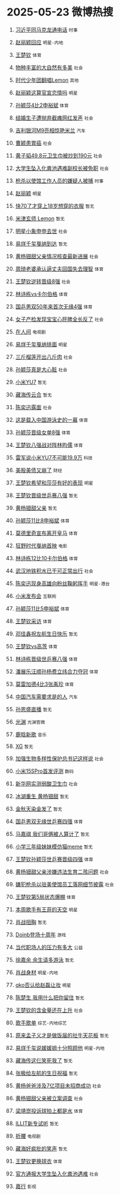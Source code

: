 # 2025-05-23 微博热搜 
1. [习近平同马克龙通电话](https://m.weibo.cn/search?containerid=100103type%3D1%26t%3D10%26q%3D%23%E4%B9%A0%E8%BF%91%E5%B9%B3%E5%90%8C%E9%A9%AC%E5%85%8B%E9%BE%99%E9%80%9A%E7%94%B5%E8%AF%9D%23&stream_entry_id=51&isnewpage=1&extparam=seat%3D1%26cate%3D10103%26stream_entry_id%3D51%26q%3D%2523%25E4%25B9%25A0%25E8%25BF%2591%25E5%25B9%25B3%25E5%2590%258C%25E9%25A9%25AC%25E5%2585%258B%25E9%25BE%2599%25E9%2580%259A%25E7%2594%25B5%25E8%25AF%259D%2523%26dgr%3D0%26pos%3D0%26c_type%3D51%26filter_type%3Drealtimehot%26display_time%3D1747949125%26pre_seqid%3D17479491257690238148759) `时事` 

2. [赵丽颖回应](https://m.weibo.cn/search?containerid=100103type%3D1%26t%3D10%26q%3D%E8%B5%B5%E4%B8%BD%E9%A2%96%E5%9B%9E%E5%BA%94&stream_entry_id=31&isnewpage=1&extparam=seat%3D1%26flag%3D16%26filter_type%3Drealtimehot%26band_rank%3D1%26c_type%3D31%26cate%3D5001%26realpos%3D1%26q%3D%25E8%25B5%25B5%25E4%25B8%25BD%25E9%25A2%2596%25E5%259B%259E%25E5%25BA%2594%26stream_entry_id%3D31%26pos%3D0%26lcate%3D5001%26dgr%3D0%26display_time%3D1747949125%26pre_seqid%3D17479491257690238148759) `明星-内地` 

3. [王楚钦](https://m.weibo.cn/search?containerid=100103type%3D1%26t%3D10%26q%3D%E7%8E%8B%E6%A5%9A%E9%92%A6&stream_entry_id=31&isnewpage=1&extparam=seat%3D1%26flag%3D16%26filter_type%3Drealtimehot%26band_rank%3D2%26c_type%3D31%26cate%3D5001%26realpos%3D2%26q%3D%25E7%258E%258B%25E6%25A5%259A%25E9%2592%25A6%26stream_entry_id%3D31%26pos%3D1%26lcate%3D5001%26dgr%3D0%26display_time%3D1747949125%26pre_seqid%3D17479491257690238148759) `体育` 

4. [物种丰富的大自然有多美](https://m.weibo.cn/search?containerid=100103type%3D1%26t%3D10%26q%3D%23%E7%89%A9%E7%A7%8D%E4%B8%B0%E5%AF%8C%E7%9A%84%E5%A4%A7%E8%87%AA%E7%84%B6%E6%9C%89%E5%A4%9A%E7%BE%8E%23&stream_entry_id=31&isnewpage=1&extparam=seat%3D1%26flag%3D0%26filter_type%3Drealtimehot%26band_rank%3D3%26c_type%3D31%26cate%3D5001%26realpos%3D3%26q%3D%2523%25E7%2589%25A9%25E7%25A7%258D%25E4%25B8%25B0%25E5%25AF%258C%25E7%259A%2584%25E5%25A4%25A7%25E8%2587%25AA%25E7%2584%25B6%25E6%259C%2589%25E5%25A4%259A%25E7%25BE%258E%2523%26stream_entry_id%3D31%26pos%3D2%26lcate%3D5001%26dgr%3D0%26display_time%3D1747949125%26pre_seqid%3D17479491257690238148759) `社会` 

5. [时代少年团翻唱Lemon](https://m.weibo.cn/search?containerid=100103type%3D1%26t%3D10%26q%3D%23%E6%97%B6%E4%BB%A3%E5%B0%91%E5%B9%B4%E5%9B%A2%E7%BF%BB%E5%94%B1Lemon%23&stream_entry_id=31&isnewpage=1&extparam=seat%3D1%26adid%3D287215%26dgr%3D0%26band_rank%3D4%26c_type%3D31%26lcate%3D5001%26cate%3D5001%26pos%3D3%26filter_type%3Drealtimehot%26topic_ad%3D1%26stream_entry_id%3D31%26q%3D%2523%25E6%2597%25B6%25E4%25BB%25A3%25E5%25B0%2591%25E5%25B9%25B4%25E5%259B%25A2%25E7%25BF%25BB%25E5%2594%25B1Lemon%2523%26is_ad_pos%3D1%26display_time%3D1747949125%26pre_seqid%3D17479491257690238148759) `其他` 

6. [赵丽颖这算官宣恋情吗](https://m.weibo.cn/search?containerid=100103type%3D1%26t%3D10%26q%3D%23%E8%B5%B5%E4%B8%BD%E9%A2%96%E8%BF%99%E7%AE%97%E5%AE%98%E5%AE%A3%E6%81%8B%E6%83%85%E5%90%97%23&stream_entry_id=31&isnewpage=1&extparam=seat%3D1%26flag%3D16%26filter_type%3Drealtimehot%26band_rank%3D4%26c_type%3D31%26cate%3D5001%26realpos%3D4%26q%3D%2523%25E8%25B5%25B5%25E4%25B8%25BD%25E9%25A2%2596%25E8%25BF%2599%25E7%25AE%2597%25E5%25AE%2598%25E5%25AE%25A3%25E6%2581%258B%25E6%2583%2585%25E5%2590%2597%2523%26stream_entry_id%3D31%26pos%3D4%26lcate%3D5001%26dgr%3D0%26display_time%3D1747949125%26pre_seqid%3D17479491257690238148759) `明星` 

7. [孙颖莎4比2申裕斌](https://m.weibo.cn/search?containerid=100103type%3D1%26t%3D10%26q%3D%23%E5%AD%99%E9%A2%96%E8%8E%8E4%E6%AF%942%E7%94%B3%E8%A3%95%E6%96%8C%23&stream_entry_id=31&isnewpage=1&extparam=seat%3D1%26flag%3D0%26filter_type%3Drealtimehot%26band_rank%3D5%26c_type%3D31%26cate%3D5001%26realpos%3D5%26q%3D%2523%25E5%25AD%2599%25E9%25A2%2596%25E8%258E%258E4%25E6%25AF%25942%25E7%2594%25B3%25E8%25A3%2595%25E6%2596%258C%2523%26stream_entry_id%3D31%26pos%3D5%26lcate%3D5001%26dgr%3D0%26display_time%3D1747949125%26pre_seqid%3D17479491257690238148759) `体育` 

8. [结婚生子遭抛弃截瘫网红发声](https://m.weibo.cn/search?containerid=100103type%3D1%26t%3D10%26q%3D%23%E7%BB%93%E5%A9%9A%E7%94%9F%E5%AD%90%E9%81%AD%E6%8A%9B%E5%BC%83%E6%88%AA%E7%98%AB%E7%BD%91%E7%BA%A2%E5%8F%91%E5%A3%B0%23&stream_entry_id=31&isnewpage=1&extparam=seat%3D1%26flag%3D0%26filter_type%3Drealtimehot%26band_rank%3D6%26c_type%3D31%26cate%3D5001%26realpos%3D6%26q%3D%2523%25E7%25BB%2593%25E5%25A9%259A%25E7%2594%259F%25E5%25AD%2590%25E9%2581%25AD%25E6%258A%259B%25E5%25BC%2583%25E6%2588%25AA%25E7%2598%25AB%25E7%25BD%2591%25E7%25BA%25A2%25E5%258F%2591%25E5%25A3%25B0%2523%26stream_entry_id%3D31%26pos%3D6%26lcate%3D5001%26dgr%3D0%26display_time%3D1747949125%26pre_seqid%3D17479491257690238148759) `社会` 

9. [吉利银河M9亮相惊艳米兰](https://m.weibo.cn/search?containerid=100103type%3D1%26t%3D10%26q%3D%23%E5%90%89%E5%88%A9%E9%93%B6%E6%B2%B3M9%E4%BA%AE%E7%9B%B8%E6%83%8A%E8%89%B3%E7%B1%B3%E5%85%B0%23&stream_entry_id=31&isnewpage=1&extparam=seat%3D1%26adid%3D287270%26dgr%3D0%26band_rank%3D7%26c_type%3D31%26lcate%3D5001%26cate%3D5001%26pos%3D7%26filter_type%3Drealtimehot%26topic_ad%3D1%26stream_entry_id%3D31%26q%3D%2523%25E5%2590%2589%25E5%2588%25A9%25E9%2593%25B6%25E6%25B2%25B3M9%25E4%25BA%25AE%25E7%259B%25B8%25E6%2583%258A%25E8%2589%25B3%25E7%25B1%25B3%25E5%2585%25B0%2523%26is_ad_pos%3D1%26display_time%3D1747949125%26pre_seqid%3D17479491257690238148759) `汽车` 

10. [曹颖患胃癌](https://m.weibo.cn/search?containerid=100103type%3D1%26t%3D10%26q%3D%23%E6%9B%B9%E9%A2%96%E6%82%A3%E8%83%83%E7%99%8C%23&stream_entry_id=31&isnewpage=1&extparam=seat%3D1%26flag%3D2%26filter_type%3Drealtimehot%26band_rank%3D7%26c_type%3D31%26cate%3D5001%26realpos%3D7%26q%3D%2523%25E6%259B%25B9%25E9%25A2%2596%25E6%2582%25A3%25E8%2583%2583%25E7%2599%258C%2523%26stream_entry_id%3D31%26pos%3D8%26lcate%3D5001%26dgr%3D0%26display_time%3D1747949125%26pre_seqid%3D17479491257690238148759) `社会` 

11. [黄子韬49.8元卫生巾被炒到190元](https://m.weibo.cn/search?containerid=100103type%3D1%26t%3D10%26q%3D%E9%BB%84%E5%AD%90%E9%9F%AC49.8%E5%85%83%E5%8D%AB%E7%94%9F%E5%B7%BE%E8%A2%AB%E7%82%92%E5%88%B0190%E5%85%83&stream_entry_id=31&isnewpage=1&extparam=seat%3D1%26flag%3D2%26filter_type%3Drealtimehot%26band_rank%3D8%26c_type%3D31%26cate%3D5001%26realpos%3D8%26q%3D%25E9%25BB%2584%25E5%25AD%2590%25E9%259F%25AC49.8%25E5%2585%2583%25E5%258D%25AB%25E7%2594%259F%25E5%25B7%25BE%25E8%25A2%25AB%25E7%2582%2592%25E5%2588%25B0190%25E5%2585%2583%26stream_entry_id%3D31%26pos%3D9%26lcate%3D5001%26dgr%3D0%26display_time%3D1747949125%26pre_seqid%3D17479491257690238148759) `社会` 

12. [大学生坠入化粪池遇难副校长被免职](https://m.weibo.cn/search?containerid=100103type%3D1%26t%3D10%26q%3D%23%E5%A4%A7%E5%AD%A6%E7%94%9F%E5%9D%A0%E5%85%A5%E5%8C%96%E7%B2%AA%E6%B1%A0%E9%81%87%E9%9A%BE%E5%89%AF%E6%A0%A1%E9%95%BF%E8%A2%AB%E5%85%8D%E8%81%8C%23&stream_entry_id=31&isnewpage=1&extparam=seat%3D1%26flag%3D0%26filter_type%3Drealtimehot%26band_rank%3D9%26c_type%3D31%26cate%3D5001%26realpos%3D9%26q%3D%2523%25E5%25A4%25A7%25E5%25AD%25A6%25E7%2594%259F%25E5%259D%25A0%25E5%2585%25A5%25E5%258C%2596%25E7%25B2%25AA%25E6%25B1%25A0%25E9%2581%2587%25E9%259A%25BE%25E5%2589%25AF%25E6%25A0%25A1%25E9%2595%25BF%25E8%25A2%25AB%25E5%2585%258D%25E8%2581%258C%2523%26stream_entry_id%3D31%26pos%3D10%26lcate%3D5001%26dgr%3D0%26display_time%3D1747949125%26pre_seqid%3D17479491257690238148759) `社会` 

13. [枪杀以使馆工作人员的嫌疑人被捕](https://m.weibo.cn/search?containerid=100103type%3D1%26t%3D10%26q%3D%23%E6%9E%AA%E6%9D%80%E4%BB%A5%E4%BD%BF%E9%A6%86%E5%B7%A5%E4%BD%9C%E4%BA%BA%E5%91%98%E7%9A%84%E5%AB%8C%E7%96%91%E4%BA%BA%E8%A2%AB%E6%8D%95%23&stream_entry_id=31&isnewpage=1&extparam=seat%3D1%26flag%3D0%26filter_type%3Drealtimehot%26band_rank%3D10%26c_type%3D31%26cate%3D5001%26realpos%3D10%26q%3D%2523%25E6%259E%25AA%25E6%259D%2580%25E4%25BB%25A5%25E4%25BD%25BF%25E9%25A6%2586%25E5%25B7%25A5%25E4%25BD%259C%25E4%25BA%25BA%25E5%2591%2598%25E7%259A%2584%25E5%25AB%258C%25E7%2596%2591%25E4%25BA%25BA%25E8%25A2%25AB%25E6%258D%2595%2523%26stream_entry_id%3D31%26pos%3D11%26lcate%3D5001%26dgr%3D0%26display_time%3D1747949125%26pre_seqid%3D17479491257690238148759) `时事` 

14. [赵丽颖](https://m.weibo.cn/search?containerid=100103type%3D1%26t%3D10%26q%3D%E8%B5%B5%E4%B8%BD%E9%A2%96&stream_entry_id=31&isnewpage=1&extparam=seat%3D1%26flag%3D0%26filter_type%3Drealtimehot%26band_rank%3D11%26c_type%3D31%26cate%3D5001%26realpos%3D11%26q%3D%25E8%25B5%25B5%25E4%25B8%25BD%25E9%25A2%2596%26stream_entry_id%3D31%26pos%3D12%26lcate%3D5001%26dgr%3D0%26display_time%3D1747949125%26pre_seqid%3D17479491257690238148759) `明星` 

15. [快70了才穿上18岁想穿的衣服](https://m.weibo.cn/search?containerid=100103type%3D1%26t%3D10%26q%3D%E5%BF%AB70%E4%BA%86%E6%89%8D%E7%A9%BF%E4%B8%8A18%E5%B2%81%E6%83%B3%E7%A9%BF%E7%9A%84%E8%A1%A3%E6%9C%8D&stream_entry_id=31&isnewpage=1&extparam=seat%3D1%26flag%3D0%26filter_type%3Drealtimehot%26band_rank%3D12%26c_type%3D31%26cate%3D5001%26realpos%3D12%26q%3D%25E5%25BF%25AB70%25E4%25BA%2586%25E6%2589%258D%25E7%25A9%25BF%25E4%25B8%258A18%25E5%25B2%2581%25E6%2583%25B3%25E7%25A9%25BF%25E7%259A%2584%25E8%25A1%25A3%25E6%259C%258D%26stream_entry_id%3D31%26pos%3D13%26lcate%3D5001%26dgr%3D0%26display_time%3D1747949125%26pre_seqid%3D17479491257690238148759) `暂无` 

16. [米津玄师 Lemon](https://m.weibo.cn/search?containerid=100103type%3D1%26t%3D10%26q%3D%E7%B1%B3%E6%B4%A5%E7%8E%84%E5%B8%88+Lemon&stream_entry_id=31&isnewpage=1&extparam=seat%3D1%26flag%3D0%26filter_type%3Drealtimehot%26band_rank%3D13%26c_type%3D31%26cate%3D5001%26realpos%3D13%26q%3D%25E7%25B1%25B3%25E6%25B4%25A5%25E7%258E%2584%25E5%25B8%2588%2520Lemon%26stream_entry_id%3D31%26pos%3D14%26lcate%3D5001%26dgr%3D0%26display_time%3D1747949125%26pre_seqid%3D17479491257690238148759) `暂无` 

17. [明星小象申申去世](https://m.weibo.cn/search?containerid=100103type%3D1%26t%3D10%26q%3D%23%E6%98%8E%E6%98%9F%E5%B0%8F%E8%B1%A1%E7%94%B3%E7%94%B3%E5%8E%BB%E4%B8%96%23&stream_entry_id=31&isnewpage=1&extparam=seat%3D1%26flag%3D0%26filter_type%3Drealtimehot%26band_rank%3D14%26c_type%3D31%26cate%3D5001%26realpos%3D14%26q%3D%2523%25E6%2598%258E%25E6%2598%259F%25E5%25B0%258F%25E8%25B1%25A1%25E7%2594%25B3%25E7%2594%25B3%25E5%258E%25BB%25E4%25B8%2596%2523%26stream_entry_id%3D31%26pos%3D15%26lcate%3D5001%26dgr%3D0%26display_time%3D1747949125%26pre_seqid%3D17479491257690238148759) `社会` 

18. [易烊千玺戛纳到达](https://m.weibo.cn/search?containerid=100103type%3D1%26t%3D10%26q%3D%E6%98%93%E7%83%8A%E5%8D%83%E7%8E%BA%E6%88%9B%E7%BA%B3%E5%88%B0%E8%BE%BE&stream_entry_id=31&isnewpage=1&extparam=seat%3D1%26flag%3D0%26filter_type%3Drealtimehot%26band_rank%3D15%26c_type%3D31%26cate%3D5001%26realpos%3D15%26q%3D%25E6%2598%2593%25E7%2583%258A%25E5%258D%2583%25E7%258E%25BA%25E6%2588%259B%25E7%25BA%25B3%25E5%2588%25B0%25E8%25BE%25BE%26stream_entry_id%3D31%26pos%3D16%26lcate%3D5001%26dgr%3D0%26display_time%3D1747949125%26pre_seqid%3D17479491257690238148759) `暂无` 

19. [黄杨钿甜父亲情况核查最新进展](https://m.weibo.cn/search?containerid=100103type%3D1%26t%3D10%26q%3D%23%E9%BB%84%E6%9D%A8%E9%92%BF%E7%94%9C%E7%88%B6%E4%BA%B2%E6%83%85%E5%86%B5%E6%A0%B8%E6%9F%A5%E6%9C%80%E6%96%B0%E8%BF%9B%E5%B1%95%23&stream_entry_id=31&isnewpage=1&extparam=seat%3D1%26flag%3D0%26filter_type%3Drealtimehot%26band_rank%3D16%26c_type%3D31%26cate%3D5001%26realpos%3D16%26q%3D%2523%25E9%25BB%2584%25E6%259D%25A8%25E9%2592%25BF%25E7%2594%259C%25E7%2588%25B6%25E4%25BA%25B2%25E6%2583%2585%25E5%2586%25B5%25E6%25A0%25B8%25E6%259F%25A5%25E6%259C%2580%25E6%2596%25B0%25E8%25BF%259B%25E5%25B1%2595%2523%26stream_entry_id%3D31%26pos%3D17%26lcate%3D5001%26dgr%3D0%26display_time%3D1747949125%26pre_seqid%3D17479491257690238148759) `社会` 

20. [周琦老婆承认逼丈夫回国失去理智](https://m.weibo.cn/search?containerid=100103type%3D1%26t%3D10%26q%3D%23%E5%91%A8%E7%90%A6%E8%80%81%E5%A9%86%E6%89%BF%E8%AE%A4%E9%80%BC%E4%B8%88%E5%A4%AB%E5%9B%9E%E5%9B%BD%E5%A4%B1%E5%8E%BB%E7%90%86%E6%99%BA%23&stream_entry_id=31&isnewpage=1&extparam=seat%3D1%26flag%3D0%26filter_type%3Drealtimehot%26band_rank%3D17%26c_type%3D31%26cate%3D5001%26realpos%3D17%26q%3D%2523%25E5%2591%25A8%25E7%2590%25A6%25E8%2580%2581%25E5%25A9%2586%25E6%2589%25BF%25E8%25AE%25A4%25E9%2580%25BC%25E4%25B8%2588%25E5%25A4%25AB%25E5%259B%259E%25E5%259B%25BD%25E5%25A4%25B1%25E5%258E%25BB%25E7%2590%2586%25E6%2599%25BA%2523%26stream_entry_id%3D31%26pos%3D18%26lcate%3D5001%26dgr%3D0%26display_time%3D1747949125%26pre_seqid%3D17479491257690238148759) `体育` 

21. [王楚钦逆转晋级8强](https://m.weibo.cn/search?containerid=100103type%3D1%26t%3D10%26q%3D%23%E7%8E%8B%E6%A5%9A%E9%92%A6%E9%80%86%E8%BD%AC%E6%99%8B%E7%BA%A78%E5%BC%BA%23&stream_entry_id=31&isnewpage=1&extparam=seat%3D1%26flag%3D0%26filter_type%3Drealtimehot%26band_rank%3D18%26c_type%3D31%26cate%3D5001%26realpos%3D18%26q%3D%2523%25E7%258E%258B%25E6%25A5%259A%25E9%2592%25A6%25E9%2580%2586%25E8%25BD%25AC%25E6%2599%258B%25E7%25BA%25A78%25E5%25BC%25BA%2523%26stream_entry_id%3D31%26pos%3D19%26lcate%3D5001%26dgr%3D0%26display_time%3D1747949125%26pre_seqid%3D17479491257690238148759) `社会` 

22. [林诗栋vs卡尔伯格](https://m.weibo.cn/search?containerid=100103type%3D1%26t%3D10%26q%3D%23%E6%9E%97%E8%AF%97%E6%A0%8Bvs%E5%8D%A1%E5%B0%94%E4%BC%AF%E6%A0%BC%23&stream_entry_id=31&isnewpage=1&extparam=seat%3D1%26flag%3D0%26filter_type%3Drealtimehot%26band_rank%3D19%26c_type%3D31%26cate%3D5001%26realpos%3D19%26q%3D%2523%25E6%259E%2597%25E8%25AF%2597%25E6%25A0%258Bvs%25E5%258D%25A1%25E5%25B0%2594%25E4%25BC%25AF%25E6%25A0%25BC%2523%26stream_entry_id%3D31%26pos%3D20%26lcate%3D5001%26dgr%3D0%26display_time%3D1747949125%26pre_seqid%3D17479491257690238148759) `体育` 

23. [国乒男双50年来首次无缘4强](https://m.weibo.cn/search?containerid=100103type%3D1%26t%3D10%26q%3D%23%E5%9B%BD%E4%B9%92%E7%94%B7%E5%8F%8C50%E5%B9%B4%E6%9D%A5%E9%A6%96%E6%AC%A1%E6%97%A0%E7%BC%984%E5%BC%BA%23&stream_entry_id=31&isnewpage=1&extparam=seat%3D1%26flag%3D0%26filter_type%3Drealtimehot%26band_rank%3D20%26c_type%3D31%26cate%3D5001%26realpos%3D20%26q%3D%2523%25E5%259B%25BD%25E4%25B9%2592%25E7%2594%25B7%25E5%258F%258C50%25E5%25B9%25B4%25E6%259D%25A5%25E9%25A6%2596%25E6%25AC%25A1%25E6%2597%25A0%25E7%25BC%25984%25E5%25BC%25BA%2523%26stream_entry_id%3D31%26pos%3D21%26lcate%3D5001%26dgr%3D0%26display_time%3D1747949125%26pre_seqid%3D17479491257690238148759) `体育` 

24. [女子产检发现宝宝心肝脾全长反了](https://m.weibo.cn/search?containerid=100103type%3D1%26t%3D10%26q%3D%23%E5%A5%B3%E5%AD%90%E4%BA%A7%E6%A3%80%E5%8F%91%E7%8E%B0%E5%AE%9D%E5%AE%9D%E5%BF%83%E8%82%9D%E8%84%BE%E5%85%A8%E9%95%BF%E5%8F%8D%E4%BA%86%23&stream_entry_id=31&isnewpage=1&extparam=seat%3D1%26flag%3D0%26filter_type%3Drealtimehot%26band_rank%3D21%26c_type%3D31%26cate%3D5001%26realpos%3D21%26q%3D%2523%25E5%25A5%25B3%25E5%25AD%2590%25E4%25BA%25A7%25E6%25A3%2580%25E5%258F%2591%25E7%258E%25B0%25E5%25AE%259D%25E5%25AE%259D%25E5%25BF%2583%25E8%2582%259D%25E8%2584%25BE%25E5%2585%25A8%25E9%2595%25BF%25E5%258F%258D%25E4%25BA%2586%2523%26stream_entry_id%3D31%26pos%3D22%26lcate%3D5001%26dgr%3D0%26display_time%3D1747949125%26pre_seqid%3D17479491257690238148759) `社会` 

25. [在人间](https://m.weibo.cn/search?containerid=100103type%3D1%26t%3D10%26q%3D%E5%9C%A8%E4%BA%BA%E9%97%B4&stream_entry_id=31&isnewpage=1&extparam=seat%3D1%26flag%3D0%26filter_type%3Drealtimehot%26band_rank%3D22%26c_type%3D31%26cate%3D5001%26realpos%3D22%26q%3D%25E5%259C%25A8%25E4%25BA%25BA%25E9%2597%25B4%26stream_entry_id%3D31%26pos%3D23%26lcate%3D5001%26dgr%3D0%26display_time%3D1747949125%26pre_seqid%3D17479491257690238148759) `电视剧` 

26. [易烊千玺戛纳排面](https://m.weibo.cn/search?containerid=100103type%3D1%26t%3D10%26q%3D%23%E6%98%93%E7%83%8A%E5%8D%83%E7%8E%BA%E6%88%9B%E7%BA%B3%E6%8E%92%E9%9D%A2%23&stream_entry_id=31&isnewpage=1&extparam=seat%3D1%26flag%3D1%26filter_type%3Drealtimehot%26band_rank%3D23%26c_type%3D31%26cate%3D5001%26realpos%3D23%26q%3D%2523%25E6%2598%2593%25E7%2583%258A%25E5%258D%2583%25E7%258E%25BA%25E6%2588%259B%25E7%25BA%25B3%25E6%258E%2592%25E9%259D%25A2%2523%26stream_entry_id%3D31%26pos%3D24%26lcate%3D5001%26dgr%3D0%26display_time%3D1747949125%26pre_seqid%3D17479491257690238148759) `明星` 

27. [三斤榴莲开出八斤肉](https://m.weibo.cn/search?containerid=100103type%3D1%26t%3D10%26q%3D%23%E4%B8%89%E6%96%A4%E6%A6%B4%E8%8E%B2%E5%BC%80%E5%87%BA%E5%85%AB%E6%96%A4%E8%82%89%23&stream_entry_id=31&isnewpage=1&extparam=seat%3D1%26flag%3D0%26filter_type%3Drealtimehot%26band_rank%3D24%26c_type%3D31%26cate%3D5001%26realpos%3D24%26q%3D%2523%25E4%25B8%2589%25E6%2596%25A4%25E6%25A6%25B4%25E8%258E%25B2%25E5%25BC%2580%25E5%2587%25BA%25E5%2585%25AB%25E6%2596%25A4%25E8%2582%2589%2523%26stream_entry_id%3D31%26pos%3D25%26lcate%3D5001%26dgr%3D0%26display_time%3D1747949125%26pre_seqid%3D17479491257690238148759) `社会` 

28. [孙颖莎真是大心脏](https://m.weibo.cn/search?containerid=100103type%3D1%26t%3D10%26q%3D%23%E5%AD%99%E9%A2%96%E8%8E%8E%E7%9C%9F%E6%98%AF%E5%A4%A7%E5%BF%83%E8%84%8F%23&stream_entry_id=31&isnewpage=1&extparam=seat%3D1%26flag%3D0%26filter_type%3Drealtimehot%26band_rank%3D25%26c_type%3D31%26cate%3D5001%26realpos%3D25%26q%3D%2523%25E5%25AD%2599%25E9%25A2%2596%25E8%258E%258E%25E7%259C%259F%25E6%2598%25AF%25E5%25A4%25A7%25E5%25BF%2583%25E8%2584%258F%2523%26stream_entry_id%3D31%26pos%3D26%26lcate%3D5001%26dgr%3D0%26display_time%3D1747949125%26pre_seqid%3D17479491257690238148759) `社会` 

29. [小米YU7](https://m.weibo.cn/search?containerid=100103type%3D1%26t%3D10%26q%3D%E5%B0%8F%E7%B1%B3YU7&stream_entry_id=31&isnewpage=1&extparam=seat%3D1%26flag%3D0%26filter_type%3Drealtimehot%26band_rank%3D26%26c_type%3D31%26cate%3D5001%26realpos%3D26%26q%3D%25E5%25B0%258F%25E7%25B1%25B3YU7%26stream_entry_id%3D31%26pos%3D27%26lcate%3D5001%26dgr%3D0%26display_time%3D1747949125%26pre_seqid%3D17479491257690238148759) `暂无` 

30. [藏海传云合](https://m.weibo.cn/search?containerid=100103type%3D1%26t%3D10%26q%3D%E8%97%8F%E6%B5%B7%E4%BC%A0%E4%BA%91%E5%90%88&stream_entry_id=31&isnewpage=1&extparam=seat%3D1%26flag%3D0%26filter_type%3Drealtimehot%26band_rank%3D27%26c_type%3D31%26cate%3D5001%26realpos%3D27%26q%3D%25E8%2597%258F%25E6%25B5%25B7%25E4%25BC%25A0%25E4%25BA%2591%25E5%2590%2588%26stream_entry_id%3D31%26pos%3D28%26lcate%3D5001%26dgr%3D0%26display_time%3D1747949125%26pre_seqid%3D17479491257690238148759) `暂无` 

31. [陈奕迅露面](https://m.weibo.cn/search?containerid=100103type%3D1%26t%3D10%26q%3D%23%E9%99%88%E5%A5%95%E8%BF%85%E9%9C%B2%E9%9D%A2%23&stream_entry_id=31&isnewpage=1&extparam=seat%3D1%26flag%3D0%26filter_type%3Drealtimehot%26band_rank%3D28%26c_type%3D31%26cate%3D5001%26realpos%3D28%26q%3D%2523%25E9%2599%2588%25E5%25A5%2595%25E8%25BF%2585%25E9%259C%25B2%25E9%259D%25A2%2523%26stream_entry_id%3D31%26pos%3D29%26lcate%3D5001%26dgr%3D0%26display_time%3D1747949125%26pre_seqid%3D17479491257690238148759) `社会` 

32. [这是载入中国游泳史的一幕](https://m.weibo.cn/search?containerid=100103type%3D1%26t%3D10%26q%3D%23%E8%BF%99%E6%98%AF%E8%BD%BD%E5%85%A5%E4%B8%AD%E5%9B%BD%E6%B8%B8%E6%B3%B3%E5%8F%B2%E7%9A%84%E4%B8%80%E5%B9%95%23&stream_entry_id=31&isnewpage=1&extparam=seat%3D1%26flag%3D0%26filter_type%3Drealtimehot%26band_rank%3D29%26c_type%3D31%26cate%3D5001%26realpos%3D29%26q%3D%2523%25E8%25BF%2599%25E6%2598%25AF%25E8%25BD%25BD%25E5%2585%25A5%25E4%25B8%25AD%25E5%259B%25BD%25E6%25B8%25B8%25E6%25B3%25B3%25E5%258F%25B2%25E7%259A%2584%25E4%25B8%2580%25E5%25B9%2595%2523%26stream_entry_id%3D31%26pos%3D30%26lcate%3D5001%26dgr%3D0%26display_time%3D1747949125%26pre_seqid%3D17479491257690238148759) `体育` 

33. [孙颖莎晋级女单8强](https://m.weibo.cn/search?containerid=100103type%3D1%26t%3D10%26q%3D%23%E5%AD%99%E9%A2%96%E8%8E%8E%E6%99%8B%E7%BA%A7%E5%A5%B3%E5%8D%958%E5%BC%BA%23&stream_entry_id=31&isnewpage=1&extparam=seat%3D1%26flag%3D0%26filter_type%3Drealtimehot%26band_rank%3D30%26c_type%3D31%26cate%3D5001%26realpos%3D30%26q%3D%2523%25E5%25AD%2599%25E9%25A2%2596%25E8%258E%258E%25E6%2599%258B%25E7%25BA%25A7%25E5%25A5%25B3%25E5%258D%25958%25E5%25BC%25BA%2523%26stream_entry_id%3D31%26pos%3D31%26lcate%3D5001%26dgr%3D0%26display_time%3D1747949125%26pre_seqid%3D17479491257690238148759) `体育` 

34. [王楚钦八强战对阵林昀儒](https://m.weibo.cn/search?containerid=100103type%3D1%26t%3D10%26q%3D%23%E7%8E%8B%E6%A5%9A%E9%92%A6%E5%85%AB%E5%BC%BA%E6%88%98%E5%AF%B9%E9%98%B5%E6%9E%97%E6%98%80%E5%84%92%23&stream_entry_id=31&isnewpage=1&extparam=seat%3D1%26flag%3D0%26filter_type%3Drealtimehot%26band_rank%3D31%26c_type%3D31%26cate%3D5001%26realpos%3D31%26q%3D%2523%25E7%258E%258B%25E6%25A5%259A%25E9%2592%25A6%25E5%2585%25AB%25E5%25BC%25BA%25E6%2588%2598%25E5%25AF%25B9%25E9%2598%25B5%25E6%259E%2597%25E6%2598%2580%25E5%2584%2592%2523%26stream_entry_id%3D31%26pos%3D32%26lcate%3D5001%26dgr%3D0%26display_time%3D1747949125%26pre_seqid%3D17479491257690238148759) `体育` 

35. [雷军说小米YU7不可能19.9万](https://m.weibo.cn/search?containerid=100103type%3D1%26t%3D10%26q%3D%23%E9%9B%B7%E5%86%9B%E8%AF%B4%E5%B0%8F%E7%B1%B3YU7%E4%B8%8D%E5%8F%AF%E8%83%BD19.9%E4%B8%87%23&stream_entry_id=31&isnewpage=1&extparam=seat%3D1%26flag%3D0%26filter_type%3Drealtimehot%26band_rank%3D32%26c_type%3D31%26cate%3D5001%26realpos%3D32%26q%3D%2523%25E9%259B%25B7%25E5%2586%259B%25E8%25AF%25B4%25E5%25B0%258F%25E7%25B1%25B3YU7%25E4%25B8%258D%25E5%258F%25AF%25E8%2583%25BD19.9%25E4%25B8%2587%2523%26stream_entry_id%3D31%26pos%3D33%26lcate%3D5001%26dgr%3D0%26display_time%3D1747949125%26pre_seqid%3D17479491257690238148759) `科技` 

36. [美股美债又崩了](https://m.weibo.cn/search?containerid=100103type%3D1%26t%3D10%26q%3D%23%E7%BE%8E%E8%82%A1%E7%BE%8E%E5%80%BA%E5%8F%88%E5%B4%A9%E4%BA%86%23&stream_entry_id=31&isnewpage=1&extparam=seat%3D1%26flag%3D1%26filter_type%3Drealtimehot%26band_rank%3D33%26c_type%3D31%26cate%3D5001%26realpos%3D33%26q%3D%2523%25E7%25BE%258E%25E8%2582%25A1%25E7%25BE%258E%25E5%2580%25BA%25E5%258F%2588%25E5%25B4%25A9%25E4%25BA%2586%2523%26stream_entry_id%3D31%26pos%3D34%26lcate%3D5001%26dgr%3D0%26display_time%3D1747949125%26pre_seqid%3D17479491257690238148759) `财经` 

37. [王楚钦希望和莎莎有好的表现](https://m.weibo.cn/search?containerid=100103type%3D1%26t%3D10%26q%3D%23%E7%8E%8B%E6%A5%9A%E9%92%A6%E5%B8%8C%E6%9C%9B%E5%92%8C%E8%8E%8E%E8%8E%8E%E6%9C%89%E5%A5%BD%E7%9A%84%E8%A1%A8%E7%8E%B0%23&stream_entry_id=31&isnewpage=1&extparam=seat%3D1%26flag%3D0%26filter_type%3Drealtimehot%26band_rank%3D34%26c_type%3D31%26cate%3D5001%26realpos%3D34%26q%3D%2523%25E7%258E%258B%25E6%25A5%259A%25E9%2592%25A6%25E5%25B8%258C%25E6%259C%259B%25E5%2592%258C%25E8%258E%258E%25E8%258E%258E%25E6%259C%2589%25E5%25A5%25BD%25E7%259A%2584%25E8%25A1%25A8%25E7%258E%25B0%2523%26stream_entry_id%3D31%26pos%3D35%26lcate%3D5001%26dgr%3D0%26display_time%3D1747949125%26pre_seqid%3D17479491257690238148759) `明星` 

38. [王楚钦晋级世乒赛八强](https://m.weibo.cn/search?containerid=100103type%3D1%26t%3D10%26q%3D%E7%8E%8B%E6%A5%9A%E9%92%A6%E6%99%8B%E7%BA%A7%E4%B8%96%E4%B9%92%E8%B5%9B%E5%85%AB%E5%BC%BA&stream_entry_id=31&isnewpage=1&extparam=seat%3D1%26flag%3D0%26filter_type%3Drealtimehot%26band_rank%3D35%26c_type%3D31%26cate%3D5001%26realpos%3D35%26q%3D%25E7%258E%258B%25E6%25A5%259A%25E9%2592%25A6%25E6%2599%258B%25E7%25BA%25A7%25E4%25B8%2596%25E4%25B9%2592%25E8%25B5%259B%25E5%2585%25AB%25E5%25BC%25BA%26stream_entry_id%3D31%26pos%3D36%26lcate%3D5001%26dgr%3D0%26display_time%3D1747949125%26pre_seqid%3D17479491257690238148759) `暂无` 

39. [黄杨钿甜父亲](https://m.weibo.cn/search?containerid=100103type%3D1%26t%3D10%26q%3D%E9%BB%84%E6%9D%A8%E9%92%BF%E7%94%9C%E7%88%B6%E4%BA%B2&stream_entry_id=31&isnewpage=1&extparam=seat%3D1%26flag%3D0%26filter_type%3Drealtimehot%26band_rank%3D36%26c_type%3D31%26cate%3D5001%26realpos%3D36%26q%3D%25E9%25BB%2584%25E6%259D%25A8%25E9%2592%25BF%25E7%2594%259C%25E7%2588%25B6%25E4%25BA%25B2%26stream_entry_id%3D31%26pos%3D37%26lcate%3D5001%26dgr%3D0%26display_time%3D1747949125%26pre_seqid%3D17479491257690238148759) `暂无` 

40. [孙颖莎11比8申裕斌](https://m.weibo.cn/search?containerid=100103type%3D1%26t%3D10%26q%3D%23%E5%AD%99%E9%A2%96%E8%8E%8E11%E6%AF%948%E7%94%B3%E8%A3%95%E6%96%8C%23&stream_entry_id=31&isnewpage=1&extparam=seat%3D1%26flag%3D0%26filter_type%3Drealtimehot%26band_rank%3D37%26c_type%3D31%26cate%3D5001%26realpos%3D37%26q%3D%2523%25E5%25AD%2599%25E9%25A2%2596%25E8%258E%258E11%25E6%25AF%25948%25E7%2594%25B3%25E8%25A3%2595%25E6%2596%258C%2523%26stream_entry_id%3D31%26pos%3D38%26lcate%3D5001%26dgr%3D0%26display_time%3D1747949125%26pre_seqid%3D17479491257690238148759) `体育` 

41. [莫德里奇宣布离开皇马](https://m.weibo.cn/search?containerid=100103type%3D1%26t%3D10%26q%3D%23%E8%8E%AB%E5%BE%B7%E9%87%8C%E5%A5%87%E5%AE%A3%E5%B8%83%E7%A6%BB%E5%BC%80%E7%9A%87%E9%A9%AC%23&stream_entry_id=31&isnewpage=1&extparam=seat%3D1%26flag%3D0%26filter_type%3Drealtimehot%26band_rank%3D38%26c_type%3D31%26cate%3D5001%26realpos%3D38%26q%3D%2523%25E8%258E%25AB%25E5%25BE%25B7%25E9%2587%258C%25E5%25A5%2587%25E5%25AE%25A3%25E5%25B8%2583%25E7%25A6%25BB%25E5%25BC%2580%25E7%259A%2587%25E9%25A9%25AC%2523%26stream_entry_id%3D31%26pos%3D39%26lcate%3D5001%26dgr%3D0%26display_time%3D1747949125%26pre_seqid%3D17479491257690238148759) `体育` 

42. [狂野时代戛纳首映](https://m.weibo.cn/search?containerid=100103type%3D1%26t%3D10%26q%3D%23%E7%8B%82%E9%87%8E%E6%97%B6%E4%BB%A3%E6%88%9B%E7%BA%B3%E9%A6%96%E6%98%A0%23&stream_entry_id=31&isnewpage=1&extparam=seat%3D1%26flag%3D0%26filter_type%3Drealtimehot%26band_rank%3D39%26c_type%3D31%26cate%3D5001%26realpos%3D39%26q%3D%2523%25E7%258B%2582%25E9%2587%258E%25E6%2597%25B6%25E4%25BB%25A3%25E6%2588%259B%25E7%25BA%25B3%25E9%25A6%2596%25E6%2598%25A0%2523%26stream_entry_id%3D31%26pos%3D40%26lcate%3D5001%26dgr%3D0%26display_time%3D1747949125%26pre_seqid%3D17479491257690238148759) `电影` 

43. [林诗栋12比10卡尔伯格](https://m.weibo.cn/search?containerid=100103type%3D1%26t%3D10%26q%3D%23%E6%9E%97%E8%AF%97%E6%A0%8B12%E6%AF%9410%E5%8D%A1%E5%B0%94%E4%BC%AF%E6%A0%BC%23&stream_entry_id=31&isnewpage=1&extparam=seat%3D1%26flag%3D0%26filter_type%3Drealtimehot%26band_rank%3D40%26c_type%3D31%26cate%3D5001%26realpos%3D40%26q%3D%2523%25E6%259E%2597%25E8%25AF%2597%25E6%25A0%258B12%25E6%25AF%259410%25E5%258D%25A1%25E5%25B0%2594%25E4%25BC%25AF%25E6%25A0%25BC%2523%26stream_entry_id%3D31%26pos%3D41%26lcate%3D5001%26dgr%3D0%26display_time%3D1747949125%26pre_seqid%3D17479491257690238148759) `体育` 

44. [武汉地铁积水已干可正常出行](https://m.weibo.cn/search?containerid=100103type%3D1%26t%3D10%26q%3D%23%E6%AD%A6%E6%B1%89%E5%9C%B0%E9%93%81%E7%A7%AF%E6%B0%B4%E5%B7%B2%E5%B9%B2%E5%8F%AF%E6%AD%A3%E5%B8%B8%E5%87%BA%E8%A1%8C%23&stream_entry_id=31&isnewpage=1&extparam=seat%3D1%26flag%3D1%26filter_type%3Drealtimehot%26band_rank%3D41%26c_type%3D31%26cate%3D5001%26realpos%3D41%26q%3D%2523%25E6%25AD%25A6%25E6%25B1%2589%25E5%259C%25B0%25E9%2593%2581%25E7%25A7%25AF%25E6%25B0%25B4%25E5%25B7%25B2%25E5%25B9%25B2%25E5%258F%25AF%25E6%25AD%25A3%25E5%25B8%25B8%25E5%2587%25BA%25E8%25A1%258C%2523%26stream_entry_id%3D31%26pos%3D42%26lcate%3D5001%26dgr%3D0%26display_time%3D1747949125%26pre_seqid%3D17479491257690238148759) `社会` 

45. [陈奕迅现身高雄向粉丝鞠躬挥手](https://m.weibo.cn/search?containerid=100103type%3D1%26t%3D10%26q%3D%23%E9%99%88%E5%A5%95%E8%BF%85%E7%8E%B0%E8%BA%AB%E9%AB%98%E9%9B%84%E5%90%91%E7%B2%89%E4%B8%9D%E9%9E%A0%E8%BA%AC%E6%8C%A5%E6%89%8B%23&stream_entry_id=31&isnewpage=1&extparam=seat%3D1%26flag%3D0%26filter_type%3Drealtimehot%26band_rank%3D42%26c_type%3D31%26cate%3D5001%26realpos%3D42%26q%3D%2523%25E9%2599%2588%25E5%25A5%2595%25E8%25BF%2585%25E7%258E%25B0%25E8%25BA%25AB%25E9%25AB%2598%25E9%259B%2584%25E5%2590%2591%25E7%25B2%2589%25E4%25B8%259D%25E9%259E%25A0%25E8%25BA%25AC%25E6%258C%25A5%25E6%2589%258B%2523%26stream_entry_id%3D31%26pos%3D43%26lcate%3D5001%26dgr%3D0%26display_time%3D1747949125%26pre_seqid%3D17479491257690238148759) `明星-港台` 

46. [小米发布会](https://m.weibo.cn/search?containerid=100103type%3D1%26t%3D10%26q%3D%E5%B0%8F%E7%B1%B3%E5%8F%91%E5%B8%83%E4%BC%9A&stream_entry_id=31&isnewpage=1&extparam=seat%3D1%26flag%3D0%26filter_type%3Drealtimehot%26band_rank%3D43%26c_type%3D31%26cate%3D5001%26realpos%3D43%26q%3D%25E5%25B0%258F%25E7%25B1%25B3%25E5%258F%2591%25E5%25B8%2583%25E4%25BC%259A%26stream_entry_id%3D31%26pos%3D44%26lcate%3D5001%26dgr%3D0%26display_time%3D1747949125%26pre_seqid%3D17479491257690238148759) `互联网` 

47. [孙颖莎11比5申裕斌](https://m.weibo.cn/search?containerid=100103type%3D1%26t%3D10%26q%3D%23%E5%AD%99%E9%A2%96%E8%8E%8E11%E6%AF%945%E7%94%B3%E8%A3%95%E6%96%8C%23&stream_entry_id=31&isnewpage=1&extparam=seat%3D1%26flag%3D0%26filter_type%3Drealtimehot%26band_rank%3D44%26c_type%3D31%26cate%3D5001%26realpos%3D44%26q%3D%2523%25E5%25AD%2599%25E9%25A2%2596%25E8%258E%258E11%25E6%25AF%25945%25E7%2594%25B3%25E8%25A3%2595%25E6%2596%258C%2523%26stream_entry_id%3D31%26pos%3D45%26lcate%3D5001%26dgr%3D0%26display_time%3D1747949125%26pre_seqid%3D17479491257690238148759) `体育` 

48. [王楚钦采访](https://m.weibo.cn/search?containerid=100103type%3D1%26t%3D10%26q%3D%E7%8E%8B%E6%A5%9A%E9%92%A6%E9%87%87%E8%AE%BF&stream_entry_id=31&isnewpage=1&extparam=seat%3D1%26flag%3D0%26filter_type%3Drealtimehot%26band_rank%3D45%26c_type%3D31%26cate%3D5001%26realpos%3D45%26q%3D%25E7%258E%258B%25E6%25A5%259A%25E9%2592%25A6%25E9%2587%2587%25E8%25AE%25BF%26stream_entry_id%3D31%26pos%3D46%26lcate%3D5001%26dgr%3D0%26display_time%3D1747949125%26pre_seqid%3D17479491257690238148759) `体育` 

49. [邓佳鑫祝左航生日快乐](https://m.weibo.cn/search?containerid=100103type%3D1%26t%3D10%26q%3D%E9%82%93%E4%BD%B3%E9%91%AB%E7%A5%9D%E5%B7%A6%E8%88%AA%E7%94%9F%E6%97%A5%E5%BF%AB%E4%B9%90&stream_entry_id=31&isnewpage=1&extparam=seat%3D1%26flag%3D0%26filter_type%3Drealtimehot%26band_rank%3D46%26c_type%3D31%26cate%3D5001%26realpos%3D46%26q%3D%25E9%2582%2593%25E4%25BD%25B3%25E9%2591%25AB%25E7%25A5%259D%25E5%25B7%25A6%25E8%2588%25AA%25E7%2594%259F%25E6%2597%25A5%25E5%25BF%25AB%25E4%25B9%2590%26stream_entry_id%3D31%26pos%3D47%26lcate%3D5001%26dgr%3D0%26display_time%3D1747949125%26pre_seqid%3D17479491257690238148759) `暂无` 

50. [王楚钦vs高茨](https://m.weibo.cn/search?containerid=100103type%3D1%26t%3D10%26q%3D%23%E7%8E%8B%E6%A5%9A%E9%92%A6vs%E9%AB%98%E8%8C%A8%23&stream_entry_id=31&isnewpage=1&extparam=seat%3D1%26flag%3D0%26filter_type%3Drealtimehot%26band_rank%3D47%26c_type%3D31%26cate%3D5001%26realpos%3D47%26q%3D%2523%25E7%258E%258B%25E6%25A5%259A%25E9%2592%25A6vs%25E9%25AB%2598%25E8%258C%25A8%2523%26stream_entry_id%3D31%26pos%3D48%26lcate%3D5001%26dgr%3D0%26display_time%3D1747949125%26pre_seqid%3D17479491257690238148759) `体育` 

51. [林诗栋晋级世乒赛八强](https://m.weibo.cn/search?containerid=100103type%3D1%26t%3D10%26q%3D%23%E6%9E%97%E8%AF%97%E6%A0%8B%E6%99%8B%E7%BA%A7%E4%B8%96%E4%B9%92%E8%B5%9B%E5%85%AB%E5%BC%BA%23&stream_entry_id=31&isnewpage=1&extparam=seat%3D1%26flag%3D0%26filter_type%3Drealtimehot%26band_rank%3D48%26c_type%3D31%26cate%3D5001%26realpos%3D48%26q%3D%2523%25E6%259E%2597%25E8%25AF%2597%25E6%25A0%258B%25E6%2599%258B%25E7%25BA%25A7%25E4%25B8%2596%25E4%25B9%2592%25E8%25B5%259B%25E5%2585%25AB%25E5%25BC%25BA%2523%26stream_entry_id%3D31%26pos%3D49%26lcate%3D5001%26dgr%3D0%26display_time%3D1747949125%26pre_seqid%3D17479491257690238148759) `体育` 

52. [潘展乐汪顺孙杨费立纬合力夺冠](https://m.weibo.cn/search?containerid=100103type%3D1%26t%3D10%26q%3D%23%E6%BD%98%E5%B1%95%E4%B9%90%E6%B1%AA%E9%A1%BA%E5%AD%99%E6%9D%A8%E8%B4%B9%E7%AB%8B%E7%BA%AC%E5%90%88%E5%8A%9B%E5%A4%BA%E5%86%A0%23&stream_entry_id=31&isnewpage=1&extparam=seat%3D1%26flag%3D0%26filter_type%3Drealtimehot%26band_rank%3D49%26c_type%3D31%26cate%3D5001%26realpos%3D49%26q%3D%2523%25E6%25BD%2598%25E5%25B1%2595%25E4%25B9%2590%25E6%25B1%25AA%25E9%25A1%25BA%25E5%25AD%2599%25E6%259D%25A8%25E8%25B4%25B9%25E7%25AB%258B%25E7%25BA%25AC%25E5%2590%2588%25E5%258A%259B%25E5%25A4%25BA%25E5%2586%25A0%2523%26stream_entry_id%3D31%26pos%3D50%26lcate%3D5001%26dgr%3D0%26display_time%3D1747949125%26pre_seqid%3D17479491257690238148759) `体育` 

53. [莫雷加德4比3张禹珍](https://m.weibo.cn/search?containerid=100103type%3D1%26t%3D10%26q%3D%23%E8%8E%AB%E9%9B%B7%E5%8A%A0%E5%BE%B74%E6%AF%943%E5%BC%A0%E7%A6%B9%E7%8F%8D%23&stream_entry_id=31&isnewpage=1&extparam=seat%3D1%26flag%3D0%26filter_type%3Drealtimehot%26band_rank%3D50%26c_type%3D31%26cate%3D5001%26realpos%3D50%26q%3D%2523%25E8%258E%25AB%25E9%259B%25B7%25E5%258A%25A0%25E5%25BE%25B74%25E6%25AF%25943%25E5%25BC%25A0%25E7%25A6%25B9%25E7%258F%258D%2523%26stream_entry_id%3D31%26pos%3D51%26lcate%3D5001%26dgr%3D0%26display_time%3D1747949125%26pre_seqid%3D17479491257690238148759) `体育` 

54. [中国汽车需要求是的人](https://m.weibo.cn/search?containerid=100103type%3D1%26t%3D10%26q%3D%23%E4%B8%AD%E5%9B%BD%E6%B1%BD%E8%BD%A6%E9%9C%80%E8%A6%81%E6%B1%82%E6%98%AF%E7%9A%84%E4%BA%BA%23&stream_entry_id=31&isnewpage=1&extparam=seat%3D1%26pos%3D6%26stream_entry_id%3D31%26adid%3D287331%26band_rank%3D7%26topic_ad%3D1%26filter_type%3Drealtimehot%26is_ad_pos%3D1%26c_type%3D31%26lcate%3D5001%26q%3D%2523%25E4%25B8%25AD%25E5%259B%25BD%25E6%25B1%25BD%25E8%25BD%25A6%25E9%259C%2580%25E8%25A6%2581%25E6%25B1%2582%25E6%2598%25AF%25E7%259A%2584%25E4%25BA%25BA%2523%26cate%3D5001%26dgr%3D0%26display_time%3D1747945817%26pre_seqid%3D174794581720101531955139) `汽车` 

55. [孙恩盛直播](https://m.weibo.cn/search?containerid=100103type%3D1%26t%3D10%26q%3D%E5%AD%99%E6%81%A9%E7%9B%9B%E7%9B%B4%E6%92%AD&stream_entry_id=31&isnewpage=1&extparam=seat%3D1%26pos%3D22%26stream_entry_id%3D31%26flag%3D1%26band_rank%3D22%26filter_type%3Drealtimehot%26q%3D%25E5%25AD%2599%25E6%2581%25A9%25E7%259B%259B%25E7%259B%25B4%25E6%2592%25AD%26c_type%3D31%26lcate%3D5001%26realpos%3D22%26cate%3D5001%26dgr%3D0%26display_time%3D1747945817%26pre_seqid%3D174794581720101531955139) `暂无` 

56. [光渊](https://m.weibo.cn/search?containerid=100103type%3D1%26t%3D10%26q%3D%E5%85%89%E6%B8%8A&stream_entry_id=31&isnewpage=1&extparam=seat%3D1%26pos%3D47%26stream_entry_id%3D31%26flag%3D0%26band_rank%3D47%26filter_type%3Drealtimehot%26q%3D%25E5%2585%2589%25E6%25B8%258A%26c_type%3D31%26lcate%3D5001%26realpos%3D47%26cate%3D5001%26dgr%3D0%26display_time%3D1747945817%26pre_seqid%3D174794581720101531955139) `光渊官微` 

57. [鹿晗新歌](https://m.weibo.cn/search?containerid=100103type%3D1%26t%3D10%26q%3D%E9%B9%BF%E6%99%97%E6%96%B0%E6%AD%8C&stream_entry_id=31&isnewpage=1&extparam=seat%3D1%26pos%3D49%26stream_entry_id%3D31%26flag%3D0%26band_rank%3D49%26filter_type%3Drealtimehot%26q%3D%25E9%25B9%25BF%25E6%2599%2597%25E6%2596%25B0%25E6%25AD%258C%26c_type%3D31%26lcate%3D5001%26realpos%3D49%26cate%3D5001%26dgr%3D0%26display_time%3D1747945817%26pre_seqid%3D174794581720101531955139) `音乐` 

58. [XG](https://m.weibo.cn/search?containerid=100103type%3D1%26t%3D10%26q%3DXG&stream_entry_id=31&isnewpage=1&extparam=seat%3D1%26pos%3D50%26stream_entry_id%3D31%26flag%3D0%26band_rank%3D50%26filter_type%3Drealtimehot%26q%3DXG%26c_type%3D31%26lcate%3D5001%26realpos%3D50%26cate%3D5001%26dgr%3D0%26display_time%3D1747945817%26pre_seqid%3D174794581720101531955139) `暂无` 

59. [加强生物多样性保护总书记这样说](https://m.weibo.cn/search?containerid=100103type%3D1%26t%3D10%26q%3D%23%E5%8A%A0%E5%BC%BA%E7%94%9F%E7%89%A9%E5%A4%9A%E6%A0%B7%E6%80%A7%E4%BF%9D%E6%8A%A4%E6%80%BB%E4%B9%A6%E8%AE%B0%E8%BF%99%E6%A0%B7%E8%AF%B4%23&stream_entry_id=51&isnewpage=1&extparam=seat%3D1%26stream_entry_id%3D51%26c_type%3D51%26filter_type%3Drealtimehot%26cate%3D10103%26dgr%3D0%26pos%3D0%26q%3D%2523%25E5%258A%25A0%25E5%25BC%25BA%25E7%2594%259F%25E7%2589%25A9%25E5%25A4%259A%25E6%25A0%25B7%25E6%2580%25A7%25E4%25BF%259D%25E6%258A%25A4%25E6%2580%25BB%25E4%25B9%25A6%25E8%25AE%25B0%25E8%25BF%2599%25E6%25A0%25B7%25E8%25AF%25B4%2523%26display_time%3D1747941759%26pre_seqid%3D17479417595530287456889) `社会` 

60. [小米15SPro首发评测](https://m.weibo.cn/search?containerid=100103type%3D1%26t%3D10%26q%3D%23%E5%B0%8F%E7%B1%B315SPro%E9%A6%96%E5%8F%91%E8%AF%84%E6%B5%8B%23&stream_entry_id=31&isnewpage=1&extparam=seat%3D1%26topic_ad%3D1%26lcate%3D5001%26band_rank%3D4%26pos%3D3%26q%3D%2523%25E5%25B0%258F%25E7%25B1%25B315SPro%25E9%25A6%2596%25E5%258F%2591%25E8%25AF%2584%25E6%25B5%258B%2523%26is_ad_pos%3D1%26c_type%3D31%26adid%3D287226%26cate%3D5001%26stream_entry_id%3D31%26filter_type%3Drealtimehot%26dgr%3D0%26display_time%3D1747941759%26pre_seqid%3D17479417595530287456889) `数码` 

61. [新华网实测弱酸卫生巾](https://m.weibo.cn/search?containerid=100103type%3D1%26t%3D10%26q%3D%23%E6%96%B0%E5%8D%8E%E7%BD%91%E5%AE%9E%E6%B5%8B%E5%BC%B1%E9%85%B8%E5%8D%AB%E7%94%9F%E5%B7%BE%23&stream_entry_id=31&isnewpage=1&extparam=seat%3D1%26topic_ad%3D1%26lcate%3D5001%26band_rank%3D7%26pos%3D7%26q%3D%2523%25E6%2596%25B0%25E5%258D%258E%25E7%25BD%2591%25E5%25AE%259E%25E6%25B5%258B%25E5%25BC%25B1%25E9%2585%25B8%25E5%258D%25AB%25E7%2594%259F%25E5%25B7%25BE%2523%26is_ad_pos%3D1%26c_type%3D31%26adid%3D287289%26cate%3D5001%26stream_entry_id%3D31%26filter_type%3Drealtimehot%26dgr%3D0%26display_time%3D1747941759%26pre_seqid%3D17479417595530287456889) `社会` 

62. [冰湖重生 黄杨钿甜](https://m.weibo.cn/search?containerid=100103type%3D1%26t%3D10%26q%3D%E5%86%B0%E6%B9%96%E9%87%8D%E7%94%9F+%E9%BB%84%E6%9D%A8%E9%92%BF%E7%94%9C&stream_entry_id=31&isnewpage=1&extparam=seat%3D1%26stream_entry_id%3D31%26lcate%3D5001%26flag%3D0%26band_rank%3D30%26pos%3D31%26q%3D%25E5%2586%25B0%25E6%25B9%2596%25E9%2587%258D%25E7%2594%259F%2520%25E9%25BB%2584%25E6%259D%25A8%25E9%2592%25BF%25E7%2594%259C%26c_type%3D31%26cate%3D5001%26filter_type%3Drealtimehot%26realpos%3D30%26dgr%3D0%26display_time%3D1747941759%26pre_seqid%3D17479417595530287456889) `暂无` 

63. [金秋天染金发了](https://m.weibo.cn/search?containerid=100103type%3D1%26t%3D10%26q%3D%23%E9%87%91%E7%A7%8B%E5%A4%A9%E6%9F%93%E9%87%91%E5%8F%91%E4%BA%86%23&stream_entry_id=31&isnewpage=1&extparam=seat%3D1%26stream_entry_id%3D31%26lcate%3D5001%26flag%3D0%26band_rank%3D31%26pos%3D32%26q%3D%2523%25E9%2587%2591%25E7%25A7%258B%25E5%25A4%25A9%25E6%259F%2593%25E9%2587%2591%25E5%258F%2591%25E4%25BA%2586%2523%26c_type%3D31%26cate%3D5001%26filter_type%3Drealtimehot%26realpos%3D31%26dgr%3D0%26display_time%3D1747941759%26pre_seqid%3D17479417595530287456889) `暂无` 

64. [国乒男双无缘世乒赛四强](https://m.weibo.cn/search?containerid=100103type%3D1%26t%3D10%26q%3D%23%E5%9B%BD%E4%B9%92%E7%94%B7%E5%8F%8C%E6%97%A0%E7%BC%98%E4%B8%96%E4%B9%92%E8%B5%9B%E5%9B%9B%E5%BC%BA%23&stream_entry_id=31&isnewpage=1&extparam=seat%3D1%26stream_entry_id%3D31%26lcate%3D5001%26flag%3D0%26band_rank%3D40%26pos%3D41%26q%3D%2523%25E5%259B%25BD%25E4%25B9%2592%25E7%2594%25B7%25E5%258F%258C%25E6%2597%25A0%25E7%25BC%2598%25E4%25B8%2596%25E4%25B9%2592%25E8%25B5%259B%25E5%259B%259B%25E5%25BC%25BA%2523%26c_type%3D31%26cate%3D5001%26filter_type%3Drealtimehot%26realpos%3D40%26dgr%3D0%26display_time%3D1747941759%26pre_seqid%3D17479417595530287456889) `体育` 

65. [马嘉祺 我们哥俩被人算计了](https://m.weibo.cn/search?containerid=100103type%3D1%26t%3D10%26q%3D%E9%A9%AC%E5%98%89%E7%A5%BA+%E6%88%91%E4%BB%AC%E5%93%A5%E4%BF%A9%E8%A2%AB%E4%BA%BA%E7%AE%97%E8%AE%A1%E4%BA%86&stream_entry_id=31&isnewpage=1&extparam=seat%3D1%26stream_entry_id%3D31%26lcate%3D5001%26flag%3D0%26band_rank%3D44%26pos%3D45%26q%3D%25E9%25A9%25AC%25E5%2598%2589%25E7%25A5%25BA%2520%25E6%2588%2591%25E4%25BB%25AC%25E5%2593%25A5%25E4%25BF%25A9%25E8%25A2%25AB%25E4%25BA%25BA%25E7%25AE%2597%25E8%25AE%25A1%25E4%25BA%2586%26c_type%3D31%26cate%3D5001%26filter_type%3Drealtimehot%26realpos%3D44%26dgr%3D0%26display_time%3D1747941759%26pre_seqid%3D17479417595530287456889) `暂无` 

66. [小学三年级妹妹模仿猫meme](https://m.weibo.cn/search?containerid=100103type%3D1%26t%3D10%26q%3D%E5%B0%8F%E5%AD%A6%E4%B8%89%E5%B9%B4%E7%BA%A7%E5%A6%B9%E5%A6%B9%E6%A8%A1%E4%BB%BF%E7%8C%ABmeme&stream_entry_id=31&isnewpage=1&extparam=seat%3D1%26stream_entry_id%3D31%26lcate%3D5001%26flag%3D1%26band_rank%3D47%26pos%3D48%26q%3D%25E5%25B0%258F%25E5%25AD%25A6%25E4%25B8%2589%25E5%25B9%25B4%25E7%25BA%25A7%25E5%25A6%25B9%25E5%25A6%25B9%25E6%25A8%25A1%25E4%25BB%25BF%25E7%258C%25ABmeme%26c_type%3D31%26cate%3D5001%26filter_type%3Drealtimehot%26realpos%3D47%26dgr%3D0%26display_time%3D1747941759%26pre_seqid%3D17479417595530287456889) `暂无` 

67. [王楚钦孙颖莎世乒赛晋级四强](https://m.weibo.cn/search?containerid=100103type%3D1%26t%3D10%26q%3D%23%E7%8E%8B%E6%A5%9A%E9%92%A6%E5%AD%99%E9%A2%96%E8%8E%8E%E4%B8%96%E4%B9%92%E8%B5%9B%E6%99%8B%E7%BA%A7%E5%9B%9B%E5%BC%BA%23&stream_entry_id=31&isnewpage=1&extparam=seat%3D1%26stream_entry_id%3D31%26lcate%3D5001%26flag%3D0%26pos%3D15%26q%3D%2523%25E7%258E%258B%25E6%25A5%259A%25E9%2592%25A6%25E5%25AD%2599%25E9%25A2%2596%25E8%258E%258E%25E4%25B8%2596%25E4%25B9%2592%25E8%25B5%259B%25E6%2599%258B%25E7%25BA%25A7%25E5%259B%259B%25E5%25BC%25BA%2523%26c_type%3D31%26band_rank%3D16%26cate%3D5001%26realpos%3D16%26filter_type%3Drealtimehot%26dgr%3D0%26display_time%3D1747939060%26pre_seqid%3D17479390600690287456114) `体育` 

68. [黄杨钿甜父亲涉嫌违法生育二孩问题](https://m.weibo.cn/search?containerid=100103type%3D1%26t%3D10%26q%3D%23%E9%BB%84%E6%9D%A8%E9%92%BF%E7%94%9C%E7%88%B6%E4%BA%B2%E6%B6%89%E5%AB%8C%E8%BF%9D%E6%B3%95%E7%94%9F%E8%82%B2%E4%BA%8C%E5%AD%A9%E9%97%AE%E9%A2%98%23&stream_entry_id=31&isnewpage=1&extparam=seat%3D1%26stream_entry_id%3D31%26lcate%3D5001%26flag%3D0%26pos%3D30%26q%3D%2523%25E9%25BB%2584%25E6%259D%25A8%25E9%2592%25BF%25E7%2594%259C%25E7%2588%25B6%25E4%25BA%25B2%25E6%25B6%2589%25E5%25AB%258C%25E8%25BF%259D%25E6%25B3%2595%25E7%2594%259F%25E8%2582%25B2%25E4%25BA%258C%25E5%25AD%25A9%25E9%2597%25AE%25E9%25A2%2598%2523%26c_type%3D31%26band_rank%3D31%26cate%3D5001%26realpos%3D31%26filter_type%3Drealtimehot%26dgr%3D0%26display_time%3D1747939060%26pre_seqid%3D17479390600690287456114) `社会` 

69. [嫌犯枪杀以驻美使馆员工落网细节披露](https://m.weibo.cn/search?containerid=100103type%3D1%26t%3D10%26q%3D%23%E5%AB%8C%E7%8A%AF%E6%9E%AA%E6%9D%80%E4%BB%A5%E9%A9%BB%E7%BE%8E%E4%BD%BF%E9%A6%86%E5%91%98%E5%B7%A5%E8%90%BD%E7%BD%91%E7%BB%86%E8%8A%82%E6%8A%AB%E9%9C%B2%23&stream_entry_id=31&isnewpage=1&extparam=seat%3D1%26stream_entry_id%3D31%26lcate%3D5001%26flag%3D1%26pos%3D31%26q%3D%2523%25E5%25AB%258C%25E7%258A%25AF%25E6%259E%25AA%25E6%259D%2580%25E4%25BB%25A5%25E9%25A9%25BB%25E7%25BE%258E%25E4%25BD%25BF%25E9%25A6%2586%25E5%2591%2598%25E5%25B7%25A5%25E8%2590%25BD%25E7%25BD%2591%25E7%25BB%2586%25E8%258A%2582%25E6%258A%25AB%25E9%259C%25B2%2523%26c_type%3D31%26band_rank%3D32%26cate%3D5001%26realpos%3D32%26filter_type%3Drealtimehot%26dgr%3D0%26display_time%3D1747939060%26pre_seqid%3D17479390600690287456114) `社会` 

70. [王楚钦第5局状态爆棚](https://m.weibo.cn/search?containerid=100103type%3D1%26t%3D10%26q%3D%23%E7%8E%8B%E6%A5%9A%E9%92%A6%E7%AC%AC5%E5%B1%80%E7%8A%B6%E6%80%81%E7%88%86%E6%A3%9A%23&stream_entry_id=31&isnewpage=1&extparam=seat%3D1%26stream_entry_id%3D31%26lcate%3D5001%26flag%3D1%26pos%3D41%26q%3D%2523%25E7%258E%258B%25E6%25A5%259A%25E9%2592%25A6%25E7%25AC%25AC5%25E5%25B1%2580%25E7%258A%25B6%25E6%2580%2581%25E7%2588%2586%25E6%25A3%259A%2523%26c_type%3D31%26band_rank%3D42%26cate%3D5001%26realpos%3D42%26filter_type%3Drealtimehot%26dgr%3D0%26display_time%3D1747939060%26pre_seqid%3D17479390600690287456114) `体育` 

71. [本周歌手有王菲的天空](https://m.weibo.cn/search?containerid=100103type%3D1%26t%3D10%26q%3D%23%E6%9C%AC%E5%91%A8%E6%AD%8C%E6%89%8B%E6%9C%89%E7%8E%8B%E8%8F%B2%E7%9A%84%E5%A4%A9%E7%A9%BA%23&stream_entry_id=31&isnewpage=1&extparam=seat%3D1%26stream_entry_id%3D31%26lcate%3D5001%26flag%3D1%26pos%3D43%26q%3D%2523%25E6%259C%25AC%25E5%2591%25A8%25E6%25AD%258C%25E6%2589%258B%25E6%259C%2589%25E7%258E%258B%25E8%258F%25B2%25E7%259A%2584%25E5%25A4%25A9%25E7%25A9%25BA%2523%26c_type%3D31%26band_rank%3D44%26cate%3D5001%26realpos%3D44%26filter_type%3Drealtimehot%26dgr%3D0%26display_time%3D1747939060%26pre_seqid%3D17479390600690287456114) `明星` 

72. [肖战扭胸](https://m.weibo.cn/search?containerid=100103type%3D1%26t%3D10%26q%3D%E8%82%96%E6%88%98%E6%89%AD%E8%83%B8&stream_entry_id=31&isnewpage=1&extparam=seat%3D1%26stream_entry_id%3D31%26lcate%3D5001%26flag%3D0%26pos%3D46%26q%3D%25E8%2582%2596%25E6%2588%2598%25E6%2589%25AD%25E8%2583%25B8%26c_type%3D31%26band_rank%3D47%26cate%3D5001%26realpos%3D47%26filter_type%3Drealtimehot%26dgr%3D0%26display_time%3D1747939060%26pre_seqid%3D17479390600690287456114) `暂无` 

73. [Doinb登场十周年](https://m.weibo.cn/search?containerid=100103type%3D1%26t%3D10%26q%3D%23Doinb%E7%99%BB%E5%9C%BA%E5%8D%81%E5%91%A8%E5%B9%B4%23&stream_entry_id=31&isnewpage=1&extparam=seat%3D1%26stream_entry_id%3D31%26lcate%3D5001%26flag%3D1%26pos%3D47%26q%3D%2523Doinb%25E7%2599%25BB%25E5%259C%25BA%25E5%258D%2581%25E5%2591%25A8%25E5%25B9%25B4%2523%26c_type%3D31%26band_rank%3D48%26cate%3D5001%26realpos%3D48%26filter_type%3Drealtimehot%26dgr%3D0%26display_time%3D1747939060%26pre_seqid%3D17479390600690287456114) `游戏` 

74. [当代职场人的压力有多大](https://m.weibo.cn/search?containerid=100103type%3D1%26t%3D10%26q%3D%23%E5%BD%93%E4%BB%A3%E8%81%8C%E5%9C%BA%E4%BA%BA%E7%9A%84%E5%8E%8B%E5%8A%9B%E6%9C%89%E5%A4%9A%E5%A4%A7%23&stream_entry_id=31&isnewpage=1&extparam=seat%3D1%26stream_entry_id%3D31%26topic_ad%3D1%26band_rank%3D7%26lcate%3D5001%26filter_type%3Drealtimehot%26pos%3D6%26c_type%3D31%26q%3D%2523%25E5%25BD%2593%25E4%25BB%25A3%25E8%2581%258C%25E5%259C%25BA%25E4%25BA%25BA%25E7%259A%2584%25E5%258E%258B%25E5%258A%259B%25E6%259C%2589%25E5%25A4%259A%25E5%25A4%25A7%2523%26cate%3D5001%26is_ad_pos%3D1%26adid%3D287330%26dgr%3D0%26display_time%3D1747934692%26pre_seqid%3D1747934692940012251403) `公益` 

75. [徐嘉余 余生请多游泳](https://m.weibo.cn/search?containerid=100103type%3D1%26t%3D10%26q%3D%E5%BE%90%E5%98%89%E4%BD%99+%E4%BD%99%E7%94%9F%E8%AF%B7%E5%A4%9A%E6%B8%B8%E6%B3%B3&stream_entry_id=31&isnewpage=1&extparam=seat%3D1%26stream_entry_id%3D31%26realpos%3D20%26flag%3D0%26band_rank%3D20%26lcate%3D5001%26filter_type%3Drealtimehot%26pos%3D20%26c_type%3D31%26q%3D%25E5%25BE%2590%25E5%2598%2589%25E4%25BD%2599%2520%25E4%25BD%2599%25E7%2594%259F%25E8%25AF%25B7%25E5%25A4%259A%25E6%25B8%25B8%25E6%25B3%25B3%26dgr%3D0%26cate%3D5001%26display_time%3D1747934692%26pre_seqid%3D1747934692940012251403) `暂无` 

76. [肖战身材](https://m.weibo.cn/search?containerid=100103type%3D1%26t%3D10%26q%3D%E8%82%96%E6%88%98%E8%BA%AB%E6%9D%90&stream_entry_id=31&isnewpage=1&extparam=seat%3D1%26stream_entry_id%3D31%26realpos%3D28%26flag%3D1%26band_rank%3D28%26lcate%3D5001%26filter_type%3Drealtimehot%26pos%3D28%26c_type%3D31%26q%3D%25E8%2582%2596%25E6%2588%2598%25E8%25BA%25AB%25E6%259D%2590%26dgr%3D0%26cate%3D5001%26display_time%3D1747934692%26pre_seqid%3D1747934692940012251403) `明星-内地` 

77. [qko否认给赵磊让妆](https://m.weibo.cn/search?containerid=100103type%3D1%26t%3D10%26q%3D%23qko%E5%90%A6%E8%AE%A4%E7%BB%99%E8%B5%B5%E7%A3%8A%E8%AE%A9%E5%A6%86%23&stream_entry_id=31&isnewpage=1&extparam=seat%3D1%26stream_entry_id%3D31%26realpos%3D29%26flag%3D1%26band_rank%3D29%26lcate%3D5001%26filter_type%3Drealtimehot%26pos%3D29%26c_type%3D31%26q%3D%2523qko%25E5%2590%25A6%25E8%25AE%25A4%25E7%25BB%2599%25E8%25B5%25B5%25E7%25A3%258A%25E8%25AE%25A9%25E5%25A6%2586%2523%26dgr%3D0%26cate%3D5001%26display_time%3D1747934692%26pre_seqid%3D1747934692940012251403) `明星` 

78. [陈楚生 我用什么把你留住](https://m.weibo.cn/search?containerid=100103type%3D1%26t%3D10%26q%3D%E9%99%88%E6%A5%9A%E7%94%9F+%E6%88%91%E7%94%A8%E4%BB%80%E4%B9%88%E6%8A%8A%E4%BD%A0%E7%95%99%E4%BD%8F&stream_entry_id=31&isnewpage=1&extparam=seat%3D1%26stream_entry_id%3D31%26realpos%3D34%26flag%3D0%26band_rank%3D34%26lcate%3D5001%26filter_type%3Drealtimehot%26pos%3D34%26c_type%3D31%26q%3D%25E9%2599%2588%25E6%25A5%259A%25E7%2594%259F%2520%25E6%2588%2591%25E7%2594%25A8%25E4%25BB%2580%25E4%25B9%2588%25E6%258A%258A%25E4%25BD%25A0%25E7%2595%2599%25E4%25BD%258F%26dgr%3D0%26cate%3D5001%26display_time%3D1747934692%26pre_seqid%3D1747934692940012251403) `暂无` 

79. [王楚钦的含金量还在上升](https://m.weibo.cn/search?containerid=100103type%3D1%26t%3D10%26q%3D%23%E7%8E%8B%E6%A5%9A%E9%92%A6%E7%9A%84%E5%90%AB%E9%87%91%E9%87%8F%E8%BF%98%E5%9C%A8%E4%B8%8A%E5%8D%87%23&stream_entry_id=31&isnewpage=1&extparam=seat%3D1%26stream_entry_id%3D31%26realpos%3D41%26flag%3D0%26band_rank%3D41%26lcate%3D5001%26filter_type%3Drealtimehot%26pos%3D41%26c_type%3D31%26q%3D%2523%25E7%258E%258B%25E6%25A5%259A%25E9%2592%25A6%25E7%259A%2584%25E5%2590%25AB%25E9%2587%2591%25E9%2587%258F%25E8%25BF%2598%25E5%259C%25A8%25E4%25B8%258A%25E5%258D%2587%2523%26dgr%3D0%26cate%3D5001%26display_time%3D1747934692%26pre_seqid%3D1747934692940012251403) `社会` 

80. [歌手歌单](https://m.weibo.cn/search?containerid=100103type%3D1%26t%3D10%26q%3D%E6%AD%8C%E6%89%8B%E6%AD%8C%E5%8D%95&stream_entry_id=31&isnewpage=1&extparam=seat%3D1%26stream_entry_id%3D31%26realpos%3D43%26flag%3D0%26band_rank%3D43%26lcate%3D5001%26filter_type%3Drealtimehot%26pos%3D43%26c_type%3D31%26q%3D%25E6%25AD%258C%25E6%2589%258B%25E6%25AD%258C%25E5%258D%2595%26dgr%3D0%26cate%3D5001%26display_time%3D1747934692%26pre_seqid%3D1747934692940012251403) `综艺-内地综艺` 

81. [原来孟子义才是做饭届的社牛天花板](https://m.weibo.cn/search?containerid=100103type%3D1%26t%3D10%26q%3D%E5%8E%9F%E6%9D%A5%E5%AD%9F%E5%AD%90%E4%B9%89%E6%89%8D%E6%98%AF%E5%81%9A%E9%A5%AD%E5%B1%8A%E7%9A%84%E7%A4%BE%E7%89%9B%E5%A4%A9%E8%8A%B1%E6%9D%BF&stream_entry_id=31&isnewpage=1&extparam=seat%3D1%26stream_entry_id%3D31%26realpos%3D44%26flag%3D1%26band_rank%3D44%26lcate%3D5001%26filter_type%3Drealtimehot%26pos%3D44%26c_type%3D31%26q%3D%25E5%258E%259F%25E6%259D%25A5%25E5%25AD%259F%25E5%25AD%2590%25E4%25B9%2589%25E6%2589%258D%25E6%2598%25AF%25E5%2581%259A%25E9%25A5%25AD%25E5%25B1%258A%25E7%259A%2584%25E7%25A4%25BE%25E7%2589%259B%25E5%25A4%25A9%25E8%258A%25B1%25E6%259D%25BF%26dgr%3D0%26cate%3D5001%26display_time%3D1747934692%26pre_seqid%3D1747934692940012251403) `暂无` 

82. [易烊千玺说媛媛姐十分照顾他](https://m.weibo.cn/search?containerid=100103type%3D1%26t%3D10%26q%3D%23%E6%98%93%E7%83%8A%E5%8D%83%E7%8E%BA%E8%AF%B4%E5%AA%9B%E5%AA%9B%E5%A7%90%E5%8D%81%E5%88%86%E7%85%A7%E9%A1%BE%E4%BB%96%23&stream_entry_id=31&isnewpage=1&extparam=seat%3D1%26stream_entry_id%3D31%26realpos%3D48%26flag%3D0%26band_rank%3D48%26lcate%3D5001%26filter_type%3Drealtimehot%26pos%3D48%26c_type%3D31%26q%3D%2523%25E6%2598%2593%25E7%2583%258A%25E5%258D%2583%25E7%258E%25BA%25E8%25AF%25B4%25E5%25AA%259B%25E5%25AA%259B%25E5%25A7%2590%25E5%258D%2581%25E5%2588%2586%25E7%2585%25A7%25E9%25A1%25BE%25E4%25BB%2596%2523%26dgr%3D0%26cate%3D5001%26display_time%3D1747934692%26pre_seqid%3D1747934692940012251403) `明星-内地` 

83. [藏海传这仨笑死我了](https://m.weibo.cn/search?containerid=100103type%3D1%26t%3D10%26q%3D%E8%97%8F%E6%B5%B7%E4%BC%A0%E8%BF%99%E4%BB%A8%E7%AC%91%E6%AD%BB%E6%88%91%E4%BA%86&stream_entry_id=31&isnewpage=1&extparam=seat%3D1%26stream_entry_id%3D31%26realpos%3D50%26flag%3D0%26band_rank%3D50%26lcate%3D5001%26filter_type%3Drealtimehot%26pos%3D50%26c_type%3D31%26q%3D%25E8%2597%258F%25E6%25B5%25B7%25E4%25BC%25A0%25E8%25BF%2599%25E4%25BB%25A8%25E7%25AC%2591%25E6%25AD%25BB%25E6%2588%2591%25E4%25BA%2586%26dgr%3D0%26cate%3D5001%26display_time%3D1747934692%26pre_seqid%3D1747934692940012251403) `暂无` 

84. [张极给左航的生日祝福](https://m.weibo.cn/search?containerid=100103type%3D1%26t%3D10%26q%3D%E5%BC%A0%E6%9E%81%E7%BB%99%E5%B7%A6%E8%88%AA%E7%9A%84%E7%94%9F%E6%97%A5%E7%A5%9D%E7%A6%8F&stream_entry_id=31&isnewpage=1&extparam=seat%3D1%26flag%3D1%26dgr%3D0%26filter_type%3Drealtimehot%26pos%3D23%26q%3D%25E5%25BC%25A0%25E6%259E%2581%25E7%25BB%2599%25E5%25B7%25A6%25E8%2588%25AA%25E7%259A%2584%25E7%2594%259F%25E6%2597%25A5%25E7%25A5%259D%25E7%25A6%258F%26band_rank%3D23%26cate%3D5001%26realpos%3D23%26lcate%3D5001%26stream_entry_id%3D31%26c_type%3D31%26display_time%3D1747931673%26pre_seqid%3D17479316735490328290595) `暂无` 

85. [黄杨爸爸涉及7亿项目未招商成功](https://m.weibo.cn/search?containerid=100103type%3D1%26t%3D10%26q%3D%23%E9%BB%84%E6%9D%A8%E7%88%B8%E7%88%B8%E6%B6%89%E5%8F%8A7%E4%BA%BF%E9%A1%B9%E7%9B%AE%E6%9C%AA%E6%8B%9B%E5%95%86%E6%88%90%E5%8A%9F%23&stream_entry_id=31&isnewpage=1&extparam=seat%3D1%26flag%3D0%26dgr%3D0%26filter_type%3Drealtimehot%26pos%3D27%26q%3D%2523%25E9%25BB%2584%25E6%259D%25A8%25E7%2588%25B8%25E7%2588%25B8%25E6%25B6%2589%25E5%258F%258A7%25E4%25BA%25BF%25E9%25A1%25B9%25E7%259B%25AE%25E6%259C%25AA%25E6%258B%259B%25E5%2595%2586%25E6%2588%2590%25E5%258A%259F%2523%26band_rank%3D27%26cate%3D5001%26realpos%3D27%26lcate%3D5001%26stream_entry_id%3D31%26c_type%3D31%26display_time%3D1747931673%26pre_seqid%3D17479316735490328290595) `社会` 

86. [黄杨钿甜父亲被立案调查](https://m.weibo.cn/search?containerid=100103type%3D1%26t%3D10%26q%3D%23%E9%BB%84%E6%9D%A8%E9%92%BF%E7%94%9C%E7%88%B6%E4%BA%B2%E8%A2%AB%E7%AB%8B%E6%A1%88%E8%B0%83%E6%9F%A5%23&stream_entry_id=31&isnewpage=1&extparam=seat%3D1%26flag%3D0%26dgr%3D0%26filter_type%3Drealtimehot%26pos%3D29%26q%3D%2523%25E9%25BB%2584%25E6%259D%25A8%25E9%2592%25BF%25E7%2594%259C%25E7%2588%25B6%25E4%25BA%25B2%25E8%25A2%25AB%25E7%25AB%258B%25E6%25A1%2588%25E8%25B0%2583%25E6%259F%25A5%2523%26band_rank%3D29%26cate%3D5001%26realpos%3D29%26lcate%3D5001%26stream_entry_id%3D31%26c_type%3D31%26display_time%3D1747931673%26pre_seqid%3D17479316735490328290595) `社会` 

87. [梁靖崑投诉球拍上都是水](https://m.weibo.cn/search?containerid=100103type%3D1%26t%3D10%26q%3D%23%E6%A2%81%E9%9D%96%E5%B4%91%E6%8A%95%E8%AF%89%E7%90%83%E6%8B%8D%E4%B8%8A%E9%83%BD%E6%98%AF%E6%B0%B4%23&stream_entry_id=31&isnewpage=1&extparam=seat%3D1%26flag%3D1%26dgr%3D0%26filter_type%3Drealtimehot%26pos%3D35%26q%3D%2523%25E6%25A2%2581%25E9%259D%2596%25E5%25B4%2591%25E6%258A%2595%25E8%25AF%2589%25E7%2590%2583%25E6%258B%258D%25E4%25B8%258A%25E9%2583%25BD%25E6%2598%25AF%25E6%25B0%25B4%2523%26band_rank%3D35%26cate%3D5001%26realpos%3D35%26lcate%3D5001%26stream_entry_id%3D31%26c_type%3D31%26display_time%3D1747931673%26pre_seqid%3D17479316735490328290595) `体育` 

88. [ILLIT新专试听](https://m.weibo.cn/search?containerid=100103type%3D1%26t%3D10%26q%3D%23ILLIT%E6%96%B0%E4%B8%93%E8%AF%95%E5%90%AC%23&stream_entry_id=31&isnewpage=1&extparam=seat%3D1%26flag%3D1%26dgr%3D0%26filter_type%3Drealtimehot%26pos%3D36%26q%3D%2523ILLIT%25E6%2596%25B0%25E4%25B8%2593%25E8%25AF%2595%25E5%2590%25AC%2523%26band_rank%3D36%26cate%3D5001%26realpos%3D36%26lcate%3D5001%26stream_entry_id%3D31%26c_type%3D31%26display_time%3D1747931673%26pre_seqid%3D17479316735490328290595) `暂无` 

89. [折腰](https://m.weibo.cn/search?containerid=100103type%3D1%26t%3D10%26q%3D%E6%8A%98%E8%85%B0&stream_entry_id=31&isnewpage=1&extparam=seat%3D1%26flag%3D1%26dgr%3D0%26filter_type%3Drealtimehot%26pos%3D37%26q%3D%25E6%258A%2598%25E8%2585%25B0%26band_rank%3D37%26cate%3D5001%26realpos%3D37%26lcate%3D5001%26stream_entry_id%3D31%26c_type%3D31%26display_time%3D1747931673%26pre_seqid%3D17479316735490328290595) `电视剧` 

90. [藏海好疯批的笑声](https://m.weibo.cn/search?containerid=100103type%3D1%26t%3D10%26q%3D%E8%97%8F%E6%B5%B7%E5%A5%BD%E7%96%AF%E6%89%B9%E7%9A%84%E7%AC%91%E5%A3%B0&stream_entry_id=31&isnewpage=1&extparam=seat%3D1%26flag%3D1%26dgr%3D0%26filter_type%3Drealtimehot%26pos%3D43%26q%3D%25E8%2597%258F%25E6%25B5%25B7%25E5%25A5%25BD%25E7%2596%25AF%25E6%2589%25B9%25E7%259A%2584%25E7%25AC%2591%25E5%25A3%25B0%26band_rank%3D43%26cate%3D5001%26realpos%3D43%26lcate%3D5001%26stream_entry_id%3D31%26c_type%3D31%26display_time%3D1747931673%26pre_seqid%3D17479316735490328290595) `暂无` 

91. [王楚钦更换球衣](https://m.weibo.cn/search?containerid=100103type%3D1%26t%3D10%26q%3D%23%E7%8E%8B%E6%A5%9A%E9%92%A6%E6%9B%B4%E6%8D%A2%E7%90%83%E8%A1%A3%23&stream_entry_id=31&isnewpage=1&extparam=seat%3D1%26flag%3D0%26dgr%3D0%26filter_type%3Drealtimehot%26pos%3D47%26q%3D%2523%25E7%258E%258B%25E6%25A5%259A%25E9%2592%25A6%25E6%259B%25B4%25E6%258D%25A2%25E7%2590%2583%25E8%25A1%25A3%2523%26band_rank%3D47%26cate%3D5001%26realpos%3D47%26lcate%3D5001%26stream_entry_id%3D31%26c_type%3D31%26display_time%3D1747931673%26pre_seqid%3D17479316735490328290595) `体育` 

92. [官方通报大学生坠入化粪池遇难](https://m.weibo.cn/search?containerid=100103type%3D1%26t%3D10%26q%3D%23%E5%AE%98%E6%96%B9%E9%80%9A%E6%8A%A5%E5%A4%A7%E5%AD%A6%E7%94%9F%E5%9D%A0%E5%85%A5%E5%8C%96%E7%B2%AA%E6%B1%A0%E9%81%87%E9%9A%BE%23&stream_entry_id=31&isnewpage=1&extparam=seat%3D1%26flag%3D0%26dgr%3D0%26filter_type%3Drealtimehot%26pos%3D49%26q%3D%2523%25E5%25AE%2598%25E6%2596%25B9%25E9%2580%259A%25E6%258A%25A5%25E5%25A4%25A7%25E5%25AD%25A6%25E7%2594%259F%25E5%259D%25A0%25E5%2585%25A5%25E5%258C%2596%25E7%25B2%25AA%25E6%25B1%25A0%25E9%2581%2587%25E9%259A%25BE%2523%26band_rank%3D49%26cate%3D5001%26realpos%3D49%26lcate%3D5001%26stream_entry_id%3D31%26c_type%3D31%26display_time%3D1747931673%26pre_seqid%3D17479316735490328290595) `社会` 

93. [嘉行](https://m.weibo.cn/search?containerid=100103type%3D1%26t%3D10%26q%3D%E5%98%89%E8%A1%8C&stream_entry_id=31&isnewpage=1&extparam=seat%3D1%26flag%3D0%26dgr%3D0%26filter_type%3Drealtimehot%26pos%3D50%26q%3D%25E5%2598%2589%25E8%25A1%258C%26band_rank%3D50%26cate%3D5001%26realpos%3D50%26lcate%3D5001%26stream_entry_id%3D31%26c_type%3D31%26display_time%3D1747931673%26pre_seqid%3D17479316735490328290595) `影视` 
